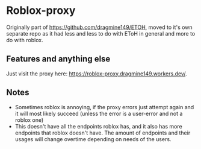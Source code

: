 # Roblox-proxy
Originally part of https://github.com/dragmine149/ETOH, moved to it's own separate repo as it had less and less to do with EToH in general and more to do with roblox.

## Features and anything else
Just visit the proxy here: https://roblox-proxy.dragmine149.workers.dev/.

## Notes
- Sometimes roblox is annoying, if the proxy errors just attempt again and it will most likely succeed (unless the error is a user-error and not a roblox one)
- This doesn't have all the endpoints roblox has, and it also has more endpoints that roblox doesn't have. The amount of endpoints and their usages will change overtime depending on needs of the users.
